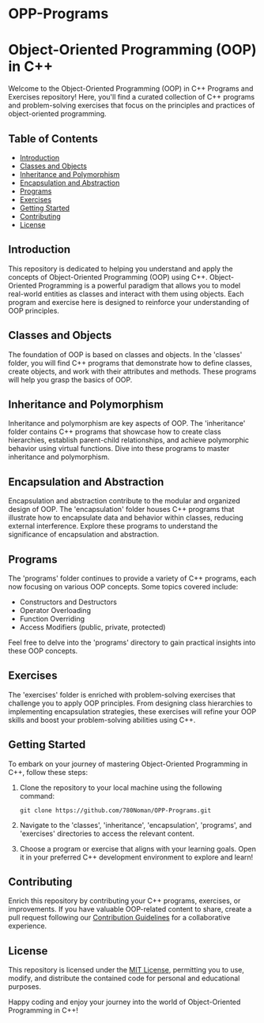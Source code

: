 # OPP-Programs
# Object-Oriented Programming (OOP) in C++

Welcome to the Object-Oriented Programming (OOP) in C++ Programs and Exercises repository! Here, you'll find a curated collection of C++ programs and problem-solving exercises that focus on the principles and practices of object-oriented programming.

## Table of Contents

- [Introduction](#introduction)
- [Classes and Objects](#classes-and-objects)
- [Inheritance and Polymorphism](#inheritance-and-polymorphism)
- [Encapsulation and Abstraction](#encapsulation-and-abstraction)
- [Programs](#programs)
- [Exercises](#exercises)
- [Getting Started](#getting-started)
- [Contributing](#contributing)
- [License](#license)

## Introduction

This repository is dedicated to helping you understand and apply the concepts of Object-Oriented Programming (OOP) using C++. Object-Oriented Programming is a powerful paradigm that allows you to model real-world entities as classes and interact with them using objects. Each program and exercise here is designed to reinforce your understanding of OOP principles.

## Classes and Objects

The foundation of OOP is based on classes and objects. In the 'classes' folder, you will find C++ programs that demonstrate how to define classes, create objects, and work with their attributes and methods. These programs will help you grasp the basics of OOP.

## Inheritance and Polymorphism

Inheritance and polymorphism are key aspects of OOP. The 'inheritance' folder contains C++ programs that showcase how to create class hierarchies, establish parent-child relationships, and achieve polymorphic behavior using virtual functions. Dive into these programs to master inheritance and polymorphism.

## Encapsulation and Abstraction

Encapsulation and abstraction contribute to the modular and organized design of OOP. The 'encapsulation' folder houses C++ programs that illustrate how to encapsulate data and behavior within classes, reducing external interference. Explore these programs to understand the significance of encapsulation and abstraction.

## Programs

The 'programs' folder continues to provide a variety of C++ programs, each now focusing on various OOP concepts. Some topics covered include:

- Constructors and Destructors
- Operator Overloading
- Function Overriding
- Access Modifiers (public, private, protected)

Feel free to delve into the 'programs' directory to gain practical insights into these OOP concepts.

## Exercises

The 'exercises' folder is enriched with problem-solving exercises that challenge you to apply OOP principles. From designing class hierarchies to implementing encapsulation strategies, these exercises will refine your OOP skills and boost your problem-solving abilities using C++.

## Getting Started

To embark on your journey of mastering Object-Oriented Programming in C++, follow these steps:

1. Clone the repository to your local machine using the following command:
   ```
   git clone https://github.com/780Noman/OPP-Programs.git
   ```

2. Navigate to the 'classes', 'inheritance', 'encapsulation', 'programs', and 'exercises' directories to access the relevant content.

3. Choose a program or exercise that aligns with your learning goals. Open it in your preferred C++ development environment to explore and learn!

## Contributing

Enrich this repository by contributing your C++ programs, exercises, or improvements. If you have valuable OOP-related content to share, create a pull request following our [Contribution Guidelines](CONTRIBUTING.md) for a collaborative experience.

## License

This repository is licensed under the [MIT License](LICENSE), permitting you to use, modify, and distribute the contained code for personal and educational purposes.

Happy coding and enjoy your journey into the world of Object-Oriented Programming in C++!
